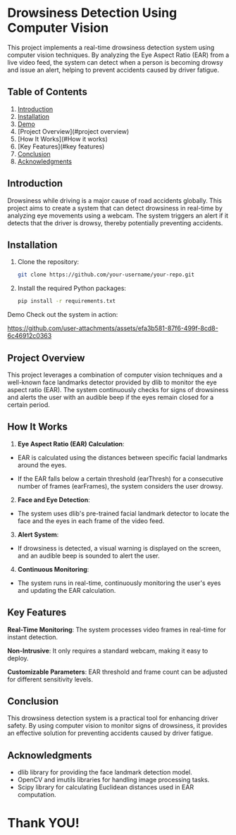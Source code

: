 # Drowsiness Detection Using Computer Vision

This project implements a real-time drowsiness detection system using computer vision techniques. By analyzing the Eye Aspect Ratio (EAR) from a live video feed, the system can detect when a person is becoming drowsy and issue an alert, helping to prevent accidents caused by driver fatigue.


## Table of Contents

1. [Introduction](#introduction)
2. [Installation](#installation)
3. [Demo](#demo)
4. [Project Overview](#project overview)
5. [How It Works](#How it works)
6. [Key Features](#key features)
7. [Conclusion](#conclusion)
8. [Acknowledgments](#acknowledgments)


## Introduction

Drowsiness while driving is a major cause of road accidents globally. This project aims to create a system that can detect drowsiness in real-time by analyzing eye movements using a webcam. The system triggers an alert if it detects that the driver is drowsy, thereby potentially preventing accidents.


## Installation

1. Clone the repository:

    ```bash
    git clone https://github.com/your-username/your-repo.git
    ```

2. Install the required Python packages:

    ```bash
    pip install -r requirements.txt
    ```



Demo
Check out the system in action:

https://github.com/user-attachments/assets/efa3b581-87f6-499f-8cd8-6c46912c0363



## Project Overview

This project leverages a combination of computer vision techniques and a well-known face landmarks detector provided by dlib to monitor the eye aspect ratio (EAR). The system continuously checks for signs of drowsiness and alerts the user with an audible beep if the eyes remain closed for a certain period.



## How It Works

1. **Eye Aspect Ratio (EAR) Calculation**:

  - EAR is calculated using the distances between specific facial landmarks around the eyes.

  - If the EAR falls below a certain threshold (earThresh) for a consecutive number of frames (earFrames), the system considers the user drowsy.

2. **Face and Eye Detection**:

  - The system uses dlib's pre-trained facial landmark detector to locate the face and the eyes in each frame of the video feed.

3. **Alert System**:

  - If drowsiness is detected, a visual warning is displayed on the screen, and an audible beep is sounded to alert the user.

4. **Continuous Monitoring**:

  - The system runs in real-time, continuously monitoring the user's eyes and updating the EAR calculation.



## Key Features

**Real-Time Monitoring**: The system processes video frames in real-time for instant detection.

**Non-Intrusive**: It only requires a standard webcam, making it easy to deploy.

**Customizable Parameters**: EAR threshold and frame count can be adjusted for different sensitivity levels.



## Conclusion

This drowsiness detection system is a practical tool for enhancing driver safety. By using computer vision to monitor signs of drowsiness, it provides an effective solution for preventing accidents caused by driver fatigue.



## Acknowledgments

  - dlib library for providing the face landmark detection model.
  - OpenCV and imutils libraries for handling image processing tasks.
  - Scipy library for calculating Euclidean distances used in EAR computation.

# Thank YOU!
